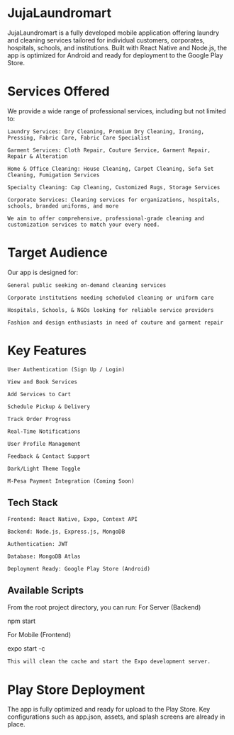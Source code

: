 # JujaLaundromart

JujaLaundromart is a fully developed mobile application offering laundry and cleaning services tailored for individual customers, corporates, hospitals, schools, and institutions. Built with React Native and Node.js, the app is optimized for Android and ready for deployment to the Google Play Store.

# Services Offered

We provide a wide range of professional services, including but not limited to:

    Laundry Services: Dry Cleaning, Premium Dry Cleaning, Ironing, Pressing, Fabric Care, Fabric Care Specialist

    Garment Services: Cloth Repair, Couture Service, Garment Repair, Repair & Alteration

    Home & Office Cleaning: House Cleaning, Carpet Cleaning, Sofa Set Cleaning, Fumigation Services

    Specialty Cleaning: Cap Cleaning, Customized Rugs, Storage Services

    Corporate Services: Cleaning services for organizations, hospitals, schools, branded uniforms, and more

    We aim to offer comprehensive, professional-grade cleaning and customization services to match your every need.

# Target Audience

Our app is designed for:

    General public seeking on-demand cleaning services

    Corporate institutions needing scheduled cleaning or uniform care

    Hospitals, Schools, & NGOs looking for reliable service providers

    Fashion and design enthusiasts in need of couture and garment repair

# Key Features

    User Authentication (Sign Up / Login)

    View and Book Services

    Add Services to Cart

    Schedule Pickup & Delivery

    Track Order Progress

    Real-Time Notifications

    User Profile Management

    Feedback & Contact Support

    Dark/Light Theme Toggle

    M-Pesa Payment Integration (Coming Soon)

## Tech Stack

    Frontend: React Native, Expo, Context API

    Backend: Node.js, Express.js, MongoDB

    Authentication: JWT

    Database: MongoDB Atlas

    Deployment Ready: Google Play Store (Android)

## Available Scripts

From the root project directory, you can run:
For Server (Backend)

npm start

For Mobile (Frontend)

expo start -c

    This will clean the cache and start the Expo development server.

# Play Store Deployment

The app is fully optimized and ready for upload to the Play Store. Key configurations such as app.json, assets, and splash screens are already in place.
